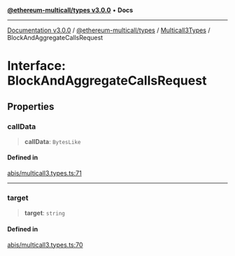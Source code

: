 [**@ethereum-multicall/types v3.0.0**](../../../README.md) • **Docs**

***

[Documentation v3.0.0](../../../../../packages.md) / [@ethereum-multicall/types](../../../README.md) / [Multicall3Types](../README.md) / BlockAndAggregateCallsRequest

# Interface: BlockAndAggregateCallsRequest

## Properties

### callData

> **callData**: `BytesLike`

#### Defined in

[abis/multicall3.types.ts:71](https://github.com/niZmosis/ethereum-multicall/blob/759805f36c7ddb05e5fad0eb8478dcf22871af59/packages/types/src/abis/multicall3.types.ts#L71)

***

### target

> **target**: `string`

#### Defined in

[abis/multicall3.types.ts:70](https://github.com/niZmosis/ethereum-multicall/blob/759805f36c7ddb05e5fad0eb8478dcf22871af59/packages/types/src/abis/multicall3.types.ts#L70)
